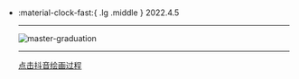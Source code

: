 #  

<div class="grid cards" markdown>

-   :material-clock-fast:{ .lg .middle } 2022.4.5

    ---

    <a><img alt="master-graduation" loading="lazy" src="../img/20220405.jpg" /></a>

    ---

    <a class="md-tag" href="https://www.douyin.com/user/MS4wLjABAAAA3shEtLqFq7-HiGjmUL-4t_qiv4qn_aGLh2VGj0Cj7tFDu7Bt5x-hbZ_VCyhDfA4Z?from_tab_name=main&modal_id=7082911955987549475">点击抖音绘画过程</a>

</div>
